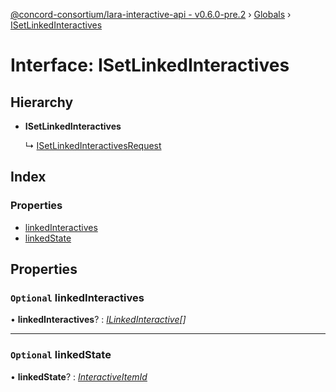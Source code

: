 [@concord-consortium/lara-interactive-api - v0.6.0-pre.2](../README.md) › [Globals](../globals.md) › [ISetLinkedInteractives](isetlinkedinteractives.md)

# Interface: ISetLinkedInteractives

## Hierarchy

* **ISetLinkedInteractives**

  ↳ [ISetLinkedInteractivesRequest](isetlinkedinteractivesrequest.md)

## Index

### Properties

* [linkedInteractives](isetlinkedinteractives.md#optional-linkedinteractives)
* [linkedState](isetlinkedinteractives.md#optional-linkedstate)

## Properties

### `Optional` linkedInteractives

• **linkedInteractives**? : *[ILinkedInteractive](ilinkedinteractive.md)[]*

___

### `Optional` linkedState

• **linkedState**? : *[InteractiveItemId](../globals.md#interactiveitemid)*
